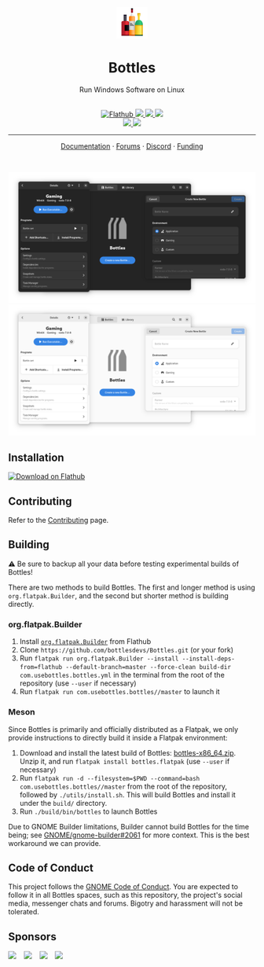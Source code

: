 <div align="center">
  <img src="https://raw.githubusercontent.com/bottlesdevs/Bottles/main/data/icons/hicolor/scalable/apps/com.usebottles.bottles.svg" width="64">
  <h1 align="center">Bottles</h1>
  <p align="center">Run Windows Software on Linux</p>
</div>

<br/>

<div align="center">
  <a href="https://flathub.org/apps/com.usebottles.bottles">
    <img alt="Flathub" src="https://img.shields.io/flathub/downloads/com.usebottles.bottles" />
  </a>
  <a href="https://hosted.weblate.org/engage/bottles">
    <img src="https://hosted.weblate.org/widgets/bottles/-/bottles/svg-badge.svg" />
  </a>
  <a href="https://www.codefactor.io/repository/github/bottlesdevs/bottles/overview/main">
    <img src="https://www.codefactor.io/repository/github/bottlesdevs/bottles/badge/main" />
  </a>
  <a href="https://github.com/bottlesdevs/Bottles/blob/main/LICENSE">
    <img src="https://img.shields.io/badge/License-GPL--3.0-blue.svg">
  </a>
  <br>
  <a href="https://github.com/bottlesdevs/Bottles/actions">
    <img src="https://github.com/bottlesdevs/Bottles/workflows/Build%20release%20packages/badge.svg">
  </a>
  <a href="https://stopthemingmy.app" title="Please do not theme this app">
    <img src="https://stopthemingmy.app/badge.svg">
  </a>

  <hr />

  <a href="https://docs.usebottles.com">Documentation</a> ·
  <a href="https://forum.usebottles.com">Forums</a> · 
  <a href="https://discord.gg/wF4JAdYrTR">Discord</a> · 
  <a href="https://usebottles.com/funding">Funding</a>
</div>

<br/>

![Bottles Dark](docs/screenshot-dark.png#gh-dark-mode-only)![Bottles Light](docs/screenshot-light.png#gh-light-mode-only)

## Installation

<a href='https://flathub.org/apps/com.usebottles.bottles'><img width='240' alt='Download on Flathub' src='https://flathub.org/assets/badges/flathub-badge-en.png'/></a>

## Contributing

Refer to the [Contributing](CONTRIBUTING.md) page.

## Building

⚠️ Be sure to backup all your data before testing experimental builds of Bottles!

There are two methods to build Bottles. The first and longer method is using `org.flatpak.Builder`, and the second but shorter method is building directly.

### org.flatpak.Builder

1. Install [`org.flatpak.Builder`](https://github.com/flathub/org.flatpak.Builder) from Flathub
1. Clone `https://github.com/bottlesdevs/Bottles.git` (or your fork)
1. Run `flatpak run org.flatpak.Builder --install --install-deps-from=flathub --default-branch=master --force-clean build-dir com.usebottles.bottles.yml` in the terminal from the root of the repository (use `--user` if necessary)
1. Run `flatpak run com.usebottles.bottles//master` to launch it

### Meson

Since Bottles is primarily and officially distributed as a Flatpak, we only provide instructions to directly build it inside a Flatpak environment:

1. Download and install the latest build of Bottles: [bottles-x86_64.zip](https://nightly.link/bottlesdevs/Bottles/workflows/build_flatpak/main/bottles-x86_64.zip). Unzip it, and run `flatpak install bottles.flatpak` (use `--user` if necessary)
2. Run `flatpak run -d --filesystem=$PWD --command=bash com.usebottles.bottles//master` from the root of the repository, followed by `./utils/install.sh`. This will build Bottles and install it under the `build/` directory.
3. Run `./build/bin/bottles` to launch Bottles

Due to GNOME Builder limitations, Builder cannot build Bottles for the time being; see [GNOME/gnome-builder#2061](https://gitlab.gnome.org/GNOME/gnome-builder/-/issues/2061) for more context. This is the best workaround we can provide.

## Code of Conduct
This project follows the [GNOME Code of Conduct](https://wiki.gnome.org/Foundation/CodeOfConduct). You are expected to follow it in all Bottles spaces, such as this repository, the project's social media, messenger chats and forums. Bigotry and harassment will not be tolerated.

## Sponsors
<a href="https://www.jetbrains.com/?from=bottles"><img height="55" src="https://unifiedban.solutions/static/images/jetbrains-logos/jetbrains.png" /></a>&nbsp;&nbsp;&nbsp;
<a href="https://www.gitbook.com/?ref=bottles"><img height="55" src="https://www.gitbook.com/cdn-cgi/image/height=55,fit=contain,dpr=1,format=auto/https%3A%2F%2F2775338190-files.gitbook.io%2F~%2Ffiles%2Fv0%2Fb%2Fgitbook-x-prod.appspot.com%2Fo%2Fspaces%252FNkEGS7hzeqa35sMXQZ4X%252Flogo%252FTO5E3RjWKeaJmYYWMGWV%252Fspaces_gitbook_avatar-rectangle.png%3Falt%3Dmedia%26token%3Da34e957e-f044-4bee-abee-23946d2e9cfb" /></a>&nbsp;&nbsp;&nbsp;
<a href="https://www.linode.com/?from=bottles"><img height="48" src="https://usebottles.com/uploads/linode-brand.png" /></a>&nbsp;&nbsp;&nbsp;
<a href="https://appwrite.io?from=bottles"><img height="48" src="https://usebottles.com/uploads/built-with-appwrite.svg" /></a>
